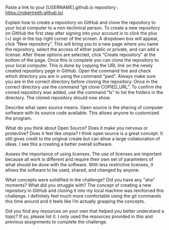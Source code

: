 Paste a link to your [USERNAME].github.io repository : https://robertreith.github.io/

Explain how to create a repository on GitHub and clone the repository to your local computer to a non-technical person.
  To create a new repository on GitHub the first step after signing into your account is to click the plus (+) sign in the top right corner of the screen. A dropdown box will appear, click “New repository”. This will bring you to a new page where you name the repository, select the access of either public or private, and can add a license. After these options are selected, click “Create repository” at the bottom of the page.  Once this is complete you can clone the repository to your local computer. This is done by copying the URL link on the newly created repository page in GitHub. Open the command line and check which directory you are in using the command “pwd”. Always make sure you are in the correct directory before cloning the repository. Once in the correct directory use the command “git clone COPIED_URL”. To confirm the cloned repository was added, use the command “ls” to list the folders in the directory. The cloned repository should now show. 

Describe what open source means.
  Open source is the sharing of computer software with its source code available. This allows anyone to customized the program.

What do you think about Open Source? Does it make you nervous or protective? Does it feel like utopia?
  I think open source is a great concept. It still gives credit to the original create but can allow a large collaboration of ideas. I see this a creating a better overall software.

Assess the importance of using licenses.
  The use of licenses are important because all work is different and require their own set of parameters of what should be done with the software. With less restrictive licenses, it allows the software to be used, shared, and changed by anyone.

What concepts were solidified in the challenge? Did you have any "aha" moments? What did you struggle with?
  The concept of creating a new repository in GitHub and cloning it into my local machine was reinforced this challenge. I definitely feel much more comfortable using the git commands this time around and it feels like I’m actually grasping the concepts.

Did you find any resources on your own that helped you better understand a topic? If so, please list it.
  I only used the resources provided in this and previous assignments to complete the challenge. 